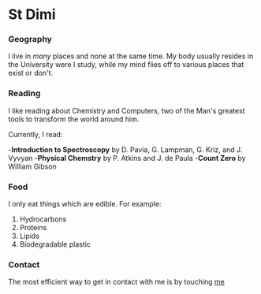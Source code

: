 # St Dimi

### Geography

I live in *many* places and none at the same time. 
My body usually resides in the University were I study,
while my mind flies off to various places that exist or don't.

### Reading

I like reading about Chemistry and Computers, two of the Man's 
greatest tools to transform the world around him.

Currently, I read:

-**Introduction to Spectroscopy** by D. Pavia, G. Lampman, G. Kriz, and J. Vyvyan
-**Physical Chemstry** by P. Atkins and J. de Paula
-**Count Zero** by William Gibson

### Food
I only eat things which are edible. For example:
 
1. Hydrocarbons
2. Proteins
3. Lipids
4. Biodegradable plastic

### Contact

The most efficient way to get in contact with me is by touching [me](https://en.wikipedia.org/wiki/Me)
